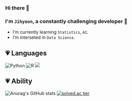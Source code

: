 ### Hi there 👋
### I'm ```Jihyeon```, a constantly challenging developer 🥰</div>  

- I’m currently learning ```Statistics```, ```AI```.  
- I’m interseted in ```Data Science```.  

  
## 💗 Languages
![Python](https://img.shields.io/badge/python-3670A0?style=for-the-badge&logo=python&logoColor=ffdd54) ![R](https://img.shields.io/badge/r-%23276DC3.svg?style=for-the-badge&logo=r&logoColor=white) <img src="https://img.shields.io/badge/c++-%2300599C.svg?style=for-the-badge&logo=c%2B%2B&logoColor=white"/>

## 💗 Ability  
![Anurag's GitHub stats](https://github-readme-stats.vercel.app/api?username=jihyeon4028&&show_icons=true&theme=prussian) 
[![solved.ac tier](http://mazassumnida.wtf/api/v2/generate_badge?boj=jihyeon428)](https://solved.ac/jihyeon428)
